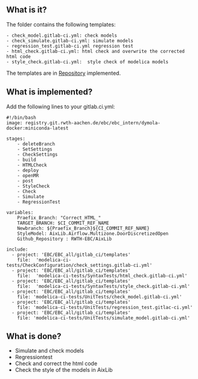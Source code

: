 ## What is it?
The folder contains the following templates:

	- check_model.gitlab-ci.yml: check models 
	- check_simulate.gitlab-ci.yml: simulate models 
	- regression_test.gitlab-ci.yml regression test 
	- html_check.gitlab-ci.yml: html check and overwrite the corrected html code
	- style_check.gitlab-ci.yml:  style check of modelica models

The templates are in [Repository](https://git.rwth-aachen.de/EBC/EBC_all/gitlab_ci/templates) implemented.
## What is implemented? 
Add the following lines to your gitlab.ci.yml:
 
```
#!/bin/bash
image: registry.git.rwth-aachen.de/ebc/ebc_intern/dymola-docker:miniconda-latest

stages:
    - deleteBranch
    - SetSettings
    - CheckSettings
    - build
    - HTMLCheck
    - deploy
    - openMR
    - post
    - StyleCheck
    - Check
    - Simulate
    - RegressionTest
 
variables:
    Praefix_Branch: "Correct_HTML_"
    TARGET_BRANCH: $CI_COMMIT_REF_NAME
    Newbranch: ${Praefix_Branch}${CI_COMMIT_REF_NAME}
    StyleModel: AixLib.Airflow.Multizone.DoorDiscretizedOpen
    Github_Repository : RWTH-EBC/AixLib
    
include:
  - project: 'EBC/EBC_all/gitlab_ci/templates'
    file:  'modelica-ci-tests/CheckConfiguration/check_settings.gitlab-ci.yml'
  - project: 'EBC/EBC_all/gitlab_ci/templates'
    file:  'modelica-ci-tests/SyntaxTests/html_check.gitlab-ci.yml'
  - project: 'EBC/EBC_all/gitlab_ci/templates'
    file:  'modelica-ci-tests/SyntaxTests/style_check.gitlab-ci.yml'
  - project: 'EBC/EBC_all/gitlab_ci/templates'
    file: 'modelica-ci-tests/UnitTests/check_model.gitlab-ci.yml'
  - project: 'EBC/EBC_all/gitlab_ci/templates'
    file: 'modelica-ci-tests/UnitTests/regression_test.gitlac-ci.yml'
  - project: 'EBC/EBC_all/gitlab_ci/templates'
    file: 'modelica-ci-tests/UnitTests/simulate_model.gitlab-ci.yml'

```
## What is done?
- Simulate and check models
- Regressiontest
- Check and correct the html code
- Check the style of the models in AixLib
